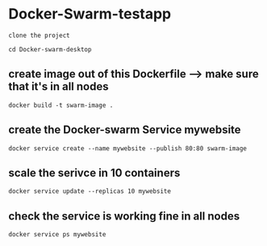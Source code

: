 # Docker-Swarm-testapp


``` clone the project ```

``` cd Docker-swarm-desktop ```

## create image out of this Dockerfile --> make sure that it's in all nodes
``` docker build -t swarm-image . ```

## create the Docker-swarm Service mywebsite
``` docker service create --name mywebsite --publish 80:80 swarm-image ```

## scale the serivce in 10 containers 
``` docker service update --replicas 10 mywebsite ```

## check the service is working fine in all nodes 

``` docker service ps mywebsite ```
